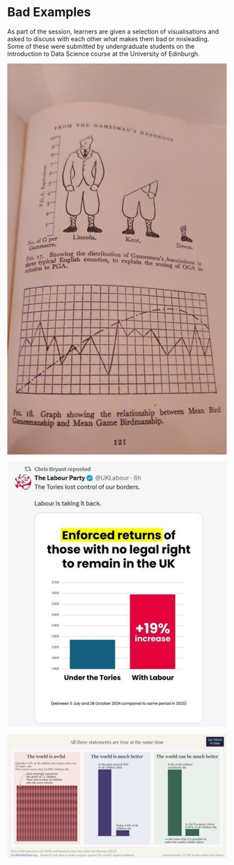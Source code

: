# Bad Examples

As part of the session, learners are given a selection of visualisations and asked to discuss with each other what makes them bad or misleading. Some of these were submitted by undergraduate students on the Introduction to Data Science course at the University of Edinburgh.

![Histogram of distribution of Gamesmen's Associations in three English counties, but rather than using bars they have used a drawing of a gamesman.](gamesman1952.jpeg)

![Bar plot of 'enforced returns' of those without legal right to remain, comparing the count under the Conservative government to the count under the Labour government.](labour2024.jpeg)

![A visualisation and two bar plots showing child mortality over different time periods and locations.](OWD2020.jpg)
